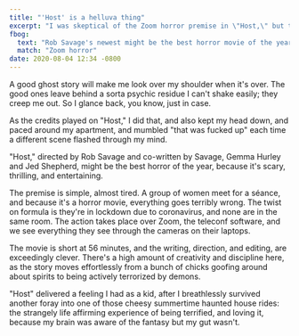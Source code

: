 ```yaml
---
title: "'Host' is a helluva thing"
excerpt: "I was skeptical of the Zoom horror premise in \"Host,\" but the movie is exceedingly clever in its writing and direction, and it won me over."
fbog:
  text: "Rob Savage's newest might be the best horror movie of the year."
  match: "Zoom horror"
date: 2020-08-04 12:34 -0800
---
```

A good ghost story will make me look over my shoulder when it's over. The good ones leave behind a sorta psychic residue I can't shake easily; they creep me out. So I glance back, you know, just in case.

As the credits played on "Host," I did that, and also kept my head down, and paced around my apartment, and mumbled "that was fucked up" each time a different scene flashed through my mind.

"Host," directed by Rob Savage and co-written by Savage, Gemma Hurley and Jed Shepherd, might be the best horror of the year, because it's scary, thrilling, and entertaining.<!--copynote-->

The premise is simple, almost tired. A group of women meet for a séance, and because it's a horror movie, everything goes terribly wrong. The twist on formula is they're in lockdown due to coronavirus, and none are in the same room. The action takes place over Zoom, the teleconf software, and we see everything they see through the cameras on their laptops.

The movie is short at 56 minutes, and the writing, direction, and editing, are exceedingly clever. There's a high amount of creativity and discipline here, as the story moves effortlessly from a bunch of chicks goofing around about spirits to being actively terrorized by demons.

"Host" delivered a feeling I had as a kid, after I breathlessly survived another foray into one of those cheesy summertime haunted house rides: the strangely life affirming experience of being terrified, and loving it, because my brain was aware of the fantasy but my gut wasn't.  
